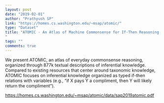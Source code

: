```yaml
---
layout: post
date: "2019-02-01"
author: "Prathyush SP"
link: "https://homes.cs.washington.edu/~msap/atomic/"
type: "Dataset"
title: "ATOMIC - An Atlas of Machine Commonsense for If-Then Reasoning
"
tags: ""
comments: true
---
```

We present ATOMIC, an atlas of everyday commonsense reasoning, organized through 877k textual descriptions of inferential knowledge. Compared to existing resources that center
around taxonomic knowledge, ATOMIC focuses on inferential
knowledge organized as typed if-then relations with variables
(e.g., “if X pays Y a compliment, then Y will likely return
the compliment”).

https://homes.cs.washington.edu/~msap/atomic/data/sap2019atomic.pdf
